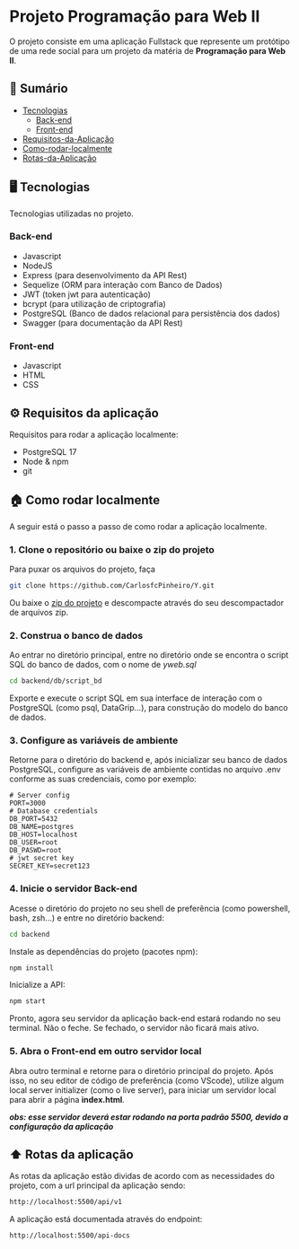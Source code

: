 # Projeto Programação para Web II
O projeto consiste em uma aplicação Fullstack que represente um protótipo de uma rede social para um projeto da matéria de **Programação para Web II**.

## 📖 Sumário
- [Tecnologias](#️-tecnologias)
    - [Back-end](#back-end)
    - [Front-end](#front-end)
- [Requisitos-da-Aplicação](#️-requisitos-da-aplicação)
- [Como-rodar-localmente](#-como-rodar-localmente)
- [Rotas-da-Aplicação](#️-rotas-da-aplicação)

## 🖥️ Tecnologias
Tecnologias utilizadas no projeto.

### Back-end
- Javascript
- NodeJS
- Express (para desenvolvimento da API Rest)
- Sequelize (ORM para interação com Banco de Dados)
- JWT (token jwt para autenticação)
- bcrypt (para utilização de criptografia)
- PostgreSQL (Banco de dados relacional para persistência dos dados)
- Swagger (para documentação da API Rest)

### Front-end
- Javascript
- HTML
- CSS

## ⚙️ Requisitos da aplicação
Requisitos para rodar a aplicação localmente:
- PostgreSQL 17
- Node & npm
- git

## 🏠 Como rodar localmente
A seguir está o passo a passo de como rodar a aplicação localmente.

### 1. Clone o repositório ou baixe o zip do projeto
Para puxar os arquivos do projeto, faça
```bash
git clone https://github.com/CarlosfcPinheiro/Y.git
```
Ou baixe o [zip do projeto](https://github.com/CarlosfcPinheiro/Y/releases/download/zip/Y-main.zip) e descompacte através do seu descompactador de arquivos zip.

### 2. Construa o banco de dados
Ao entrar no diretório principal, entre no diretório onde se encontra o script SQL do banco de dados, com o nome de *yweb.sql*
```bash
cd backend/db/script_bd
```
Exporte e execute o script SQL em sua interface de interação com o PostgreSQL (como psql, DataGrip...), para construção do modelo do banco de dados.

### 3. Configure as variáveis de ambiente
Retorne para o diretório do backend e, após inicializar seu banco de dados PostgreSQL, configure as variáveis de ambiente contidas no arquivo .env conforme as suas credenciais, como por exemplo:
```.env
# Server config
PORT=3000
# Database credentials
DB_PORT=5432
DB_NAME=postgres
DB_HOST=localhost
DB_USER=root
DB_PASWD=root
# jwt secret key
SECRET_KEY=secret123
```

### 4. Inicie o servidor Back-end
Acesse o diretório do projeto no seu shell de preferência (como powershell, bash, zsh...) e entre no diretório backend:
```bash
cd backend
```
Instale as dependências do projeto (pacotes npm):
```bash
npm install
```
Inicialize a API:
```bash
npm start
```
Pronto, agora seu servidor da aplicação back-end estará rodando no seu terminal. Não o feche. Se fechado, o servidor não ficará mais ativo.

### 5. Abra o Front-end em outro servidor local
Abra outro terminal e retorne para o diretório principal do projeto. Após isso, no seu editor de código de preferência (como VScode), utilize algum local server initializer (como o live server), para iniciar um servidor local para abrir a página **index.html**.

***obs: esse servidor deverá estar rodando na porta padrão 5500, devido a configuração da aplicação***

## ⬆️ Rotas da aplicação
As rotas da aplicação estão dividas de acordo com as necessidades do projeto, com a url principal da aplicação sendo:
```bash
http://localhost:5500/api/v1
```
A aplicação está documentada através do endpoint:
```bas
http://localhost:5500/api-docs
```
